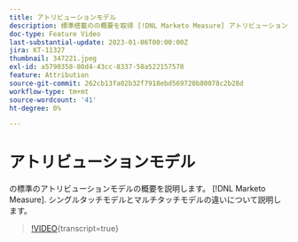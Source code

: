 ```yaml
---
title: アトリビューションモデル
description: 標準搭載のの概要を取得 [!DNL Marketo Measure] アトリビューションモデル。 シングルタッチモデルとマルチタッチモデルの違いについて説明します。
doc-type: Feature Video
last-substantial-update: 2023-01-06T00:00:00Z
jira: KT-11327
thumbnail: 347221.jpeg
exl-id: a5790358-80d4-43cc-8337-58a522157578
feature: Attribution
source-git-commit: 262cb13fa02b32f7918ebd569720b80078c2b28d
workflow-type: tm+mt
source-wordcount: '41'
ht-degree: 0%

---
```


# アトリビューションモデル

の標準のアトリビューションモデルの概要を説明します。 [!DNL Marketo Measure]. シングルタッチモデルとマルチタッチモデルの違いについて説明します。

>[!VIDEO](https://video.tv.adobe.com/v/347221/?learn=on){transcript=true}

